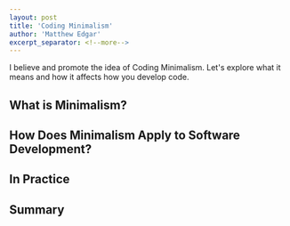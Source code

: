```yaml
---
layout: post
title: 'Coding Minimalism'
author: 'Matthew Edgar'
excerpt_separator: <!--more-->
---
```


I believe and promote the idea of Coding Minimalism. Let's explore what it means and how it affects how you develop code.

<!--more-->

## What is Minimalism?

## How Does Minimalism Apply to Software Development?

## In Practice

## Summary
